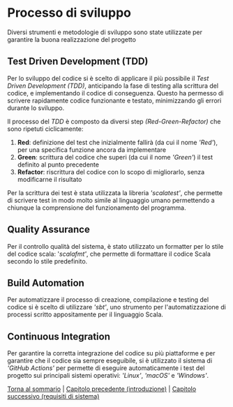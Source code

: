 # Processo di sviluppo

Diversi strumenti e metodologie di sviluppo sono state utilizzate per garantire la buona realizzazione del progetto

## Test Driven Development (TDD)
Per lo sviluppo del codice si è scelto di applicare il più possibile il _Test Driven Development (TDD)_, anticipando
la fase di testing alla scrittura del codice, e implementando il codice di conseguenza.
Questo ha permesso di scrivere rapidamente codice funzionante e testato, minimizzando gli errori durante lo sviluppo.

Il processo del _TDD_ è composto da diversi step _(Red-Green-Refactor)_ che sono ripetuti ciclicamente:
1. **Red**: definizione del test che inizialmente fallirà (da cui il nome _'Red'_), per una specifica funzione ancora da implementare
2. **Green**: scrittura del codice che superi (da cui il nome _'Green'_) il test definito al punto precedente
3. **Refactor**: riscrittura del codice con lo scopo di migliorarlo, senza modificarne il risultato

Per la scrittura dei test è stata utilizzata la libreria _'scalatest'_, che permette di scrivere test in modo molto
simile al linguaggio umano permettendo a chiunque la comprensione del funzionamento del programma.

## Quality Assurance
Per il controllo qualità del sistema, è stato utilizzato un formatter per lo stile del codice scala:  '_scalafmt'_, che 
permette di formattare il codice Scala secondo lo stile predefinito.

## Build Automation
Per automatizzare il processo di creazione, compilazione e testing del codice si è scelto di utilizzare _'sbt'_, uno 
strumento per l'automatizzazione di processi scritto appositamente per il linguaggio Scala.

## Continuous Integration
Per garantire la corretta integrazione del codice su più piattaforme e per garantire che il codice sia sempre 
eseguibile, si è utilizzato il sistema di _'GitHub Actions'_ per permette di eseguire automaticamente i test del 
progetto sui principali sistemi operativi: _'Linux'_, _'macOS'_ e _'Windows'_.

[Torna al sommario](../index.md) |
[Capitolo precedente (introduzione)](../1-introduction/index.md) |
[Capitolo successivo (requisiti di sistema)](../3-system-requirements/index.md)